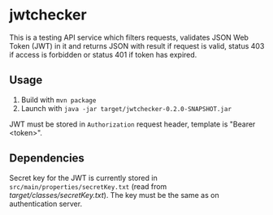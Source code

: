 # jwtchecker

This is a testing API service which filters requests, validates JSON Web Token (JWT) in it and returns JSON with result if request is valid,
status 403 if access is forbidden or status 401 if token has expired.

## Usage

1. Build with `mvn package`
2. Launch with `java -jar target/jwtchecker-0.2.0-SNAPSHOT.jar`

JWT must be stored in `Authorization` request header, template is "Bearer \<token\>".

## Dependencies

Secret key for the JWT is currently stored in `src/main/properties/secretKey.txt` (read from _target/classes/secretKey.txt_). The key must be the same as on authentication server.
